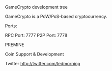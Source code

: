 GameCrypto development tree

GameCrypto is a PoW/PoS-based cryptocurrency.

Ports:

RPC Port:  7777
P2P Port:  7778

PREMINE

Coin Support & Development

Twitter http://twitter.com/tedmorning